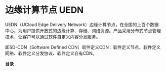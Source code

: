 

# 边缘计算节点 UEDN



UEDN（UCloud Edge Delivery
Network）边缘计算节点，在全国的上百个数据中心，为用户提供开放式的边缘计算、存储、网络资源。产品采用分布式节点管理技术，让客户可以通过软件自定义内容分发服务。

即SD-CDN（Software Defined CDN）软件定义CDN：软件定义节点、软件定义网络、软件定义分发协议、软件定义自有CDN。

**目录**


